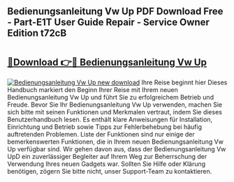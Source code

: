 ## Bedienungsanleitung Vw Up PDF Download Free - Part-E1T User Guide Repair - Service Owner Edition t72cB

# <h2><a href="http://df2uvcl.blite.top/?on=Bedienungsanleitung+Vw+Up">🔗Download 👉🔴 Bedienungsanleitung Vw Up</a></h2>

[![Bedienungsanleitung Vw Up new download](https://i.imgur.com/lujVjoI.png)](http://df2uvcl.blite.top/?on=Bedienungsanleitung+Vw+Up)
Ihre Reise beginnt hier Dieses Handbuch markiert den Beginn Ihrer Reise mit Ihrem neuen Bedienungsanleitung Vw Up und führt Sie zu erfolgreichem Betrieb und Freude. Bevor Sie Ihr Bedienungsanleitung Vw Up verwenden, machen Sie sich bitte mit seinen Funktionen und Merkmalen vertraut, indem Sie dieses Benutzerhandbuch lesen. Es enthält klare Anweisungen für Installation, Einrichtung und Betrieb sowie Tipps zur Fehlerbehebung bei häufig auftretenden Problemen. Liste der Funktionen sind nur einige der bemerkenswerten Funktionen, die in Ihrem neuen Bedienungsanleitung Vw Up verfügbar sind. Wir gehen davon aus, dass der Bedienungsanleitung Vw UpD ein zuverlässiger Begleiter auf Ihrem Weg zur Beherrschung der Verwendung Ihres neuen Gadgets war. Sollten Sie Hilfe oder Klärung benötigen, zögern Sie bitte nicht, unser Support-Team zu kontaktieren.
